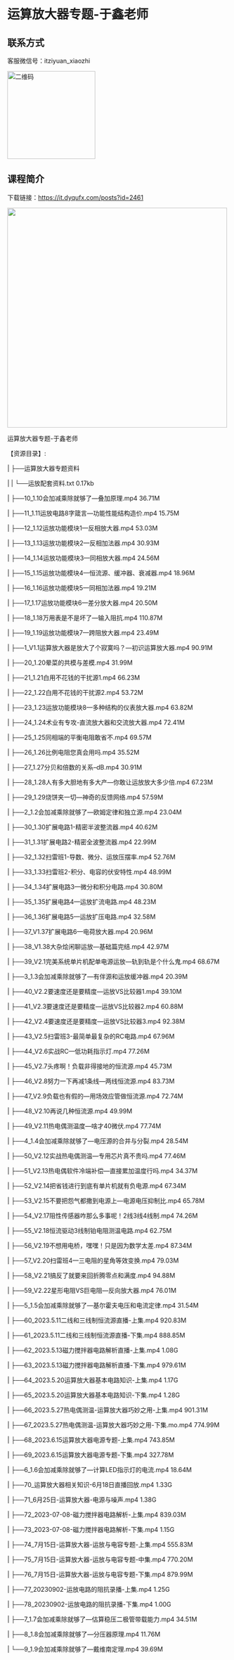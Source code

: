 # 运算放大器专题-于鑫老师

## 联系方式

客服微信号：itziyuan_xiaozhi

<img src="https://ziyuanyun.oss-cn-guangzhou.aliyuncs.com/common/20240614073449/666b82192834a.jpg" width="200" height="200" alt="二维码">

## 课程简介

下载链接：https://it.dyqufx.com/posts?id=2461

<img src="https://ziyuanyun.oss-cn-guangzhou.aliyuncs.com/yun/20240515184009/66449109dbe81.jpg" width="500" alt="">

  运算放大器专题-于鑫老师



 【资源目录】:

 | ├──运算放大器专题资料

 | | └──运放配套资料.txt 0.17kb

 | ├──10_1.10会加减乘除就够了—叠加原理.mp4 36.71M

 | ├──11_1.11运放电路8字箴言—功能性能结构造价.mp4 15.75M

 | ├──12_1.12运放功能模块1—反相放大器.mp4 53.03M

 | ├──13_1.13运放功能模块2—反相加法器.mp4 30.93M

 | ├──14_1.14运放功能模块3—同相放大器.mp4 24.56M

 | ├──15_1.15运放功能模块4—恒流源、缓冲器、衰减器.mp4 18.96M

 | ├──16_1.16运放功能模块5—同相加法器.mp4 19.21M

 | ├──17_1.17运放功能模块6—差分放大器.mp4 20.50M

 | ├──18_1.18万用表是不是坏了—输入阻抗.mp4 110.87M

 | ├──19_1.19运放功能模块7—跨阻放大器.mp4 23.49M

 | ├──1_V1.1运算放大器是放大了个寂寞吗？—初识运算放大器.mp4 90.91M

 | ├──20_1.20晕菜的共模与差模.mp4 31.99M

 | ├──21_1.21白用不花钱的干扰源1.mp4 66.23M

 | ├──22_1.22白用不花钱的干扰源2.mp4 53.72M

 | ├──23_1.23运放功能模块8—多种结构的仪表放大器.mp4 63.82M

 | ├──24_1.24术业有专攻-直流放大器和交流放大器.mp4 72.41M

 | ├──25_1.25同相端的平衡电阻敢省不.mp4 69.57M

 | ├──26_1.26比例电阻您真会用吗.mp4 35.52M

 | ├──27_1.27分贝和倍数的关系–dB.mp4 30.91M

 | ├──28_1.28人有多大胆地有多大产—你敢让运放放大多少倍.mp4 67.23M

 | ├──29_1.29烧饼夹一切—神奇的反馈网络.mp4 57.59M

 | ├──2_1.2会加减乘除就够了—欧姆定律和独立源.mp4 23.04M

 | ├──30_1.30扩展电路1-精密半波整流器.mp4 40.62M

 | ├──31_1.31扩展电路2-精密全波整流器.mp4 22.99M

 | ├──32_1.32扫雷班1-导数、微分、运放压摆率.mp4 52.76M

 | ├──33_1.33扫雷班2-积分、电容的伏安特性.mp4 48.99M

 | ├──34_1.34扩展电路3—微分和积分电路.mp4 30.80M

 | ├──35_1.35扩展电路4—运放扩流电路.mp4 48.23M

 | ├──36_1.36扩展电路5—运放扩压电路.mp4 32.58M

 | ├──37_V1.37扩展电路6—电荷放大器.mp4 20.96M

 | ├──38_V1.38大杂烩闲聊运放—基础篇完结.mp4 42.97M

 | ├──39_V2.1完美系统单片机配单电源运放—轨到轨是个什么鬼.mp4 68.67M

 | ├──3_1.3会加减乘除就够了—有伴源和运放缓冲器.mp4 20.39M

 | ├──40_V2.2要速度还是要精度—运放VS比较器1.mp4 39.10M

 | ├──41_V2.3要速度还是要精度—运放VS比较器2.mp4 60.88M

 | ├──42_V2.4要速度还是要精度—运放VS比较器3.mp4 92.38M

 | ├──43_V2.5扫雷班3-最简单最复杂的RC电路.mp4 67.96M

 | ├──44_V2.6实战RC—低功耗指示灯.mp4 77.26M

 | ├──45_V2.7头疼啊！负载非得接地的恒流源.mp4 45.73M

 | ├──46_V2.8努力一下再减1条线—两线恒流源.mp4 83.73M

 | ├──47_V2.9负载也有假的—用场效应管做恒流源.mp4 72.74M

 | ├──48_V2.10再说几种恒流源.mp4 49.99M

 | ├──49_V2.11热电偶测温度—啥才40微伏.mp4 77.74M

 | ├──4_1.4会加减乘除就够了—电压源的合并与分裂.mp4 28.54M

 | ├──50_V2.12实战热电偶测温—专用芯片真不贵吗.mp4 77.46M

 | ├──51_V2.13热电偶软件冷端补偿—直接累加温度行吗.mp4 34.37M

 | ├──52_V2.14把省钱进行到底有单片机就有负电源.mp4 67.34M

 | ├──53_V2.15不要把怨气都撒到电源上—电源电压抑制比.mp4 65.78M

 | ├──54_V2.17阻性传感器咋那么多事呢！2线3线4线制.mp4 74.26M

 | ├──55_V2.18恒流驱动3线制铂电阻测温电路.mp4 62.75M

 | ├──56_V2.19不想用电桥，嘿嘿！只是因为数学太差.mp4 87.34M

 | ├──57_V2.20扫雷班4—三电阻的星角等效变换.mp4 79.03M

 | ├──58_V2.21搞反了就要来回折腾零点和满度.mp4 94.88M

 | ├──59_V2.22星形电阻VS巨电阻—反向放大器.mp4 76.01M

 | ├──5_1.5会加减乘除就够了—基尔霍夫电压和电流定律.mp4 31.54M

 | ├──60_2023.5.11二线和三线制恒流源直播-上集.mp4 920.83M

 | ├──61_2023.5.11二线和三线制恒流源直播-下集.mp4 888.85M

 | ├──62_2023.5.13磁力搅拌器电路解析直播-上集.mp4 1.08G

 | ├──63_2023.5.13磁力搅拌器电路解析直播-下集.mp4 979.61M

 | ├──64_2023.5.20运算放大器基本电路知识-上集.mp4 1.17G

 | ├──65_2023.5.20运算放大器基本电路知识-下集.mp4 1.28G

 | ├──66_2023.5.27热电偶测温-运算放大器巧妙之用-上集.mp4 901.31M

 | ├──67_2023.5.27热电偶测温-运算放大器巧妙之用-下集.mo.mp4 774.99M

 | ├──68_2023.6.15运算放大器电源专题-上集.mp4 743.85M

 | ├──69_2023.6.15运算放大器电源专题-下集.mp4 327.78M

 | ├──6_1.6会加减乘除就够了—计算LED指示灯的电流.mp4 18.64M

 | ├──70_运算放大器相关知识-6月18日直播回放.mp4 1.33G

 | ├──71_6月25日-运算放大器-电源与噪声.mp4 1.38G

 | ├──72_2023-07-08-磁力搅拌器电路解析-上集.mp4 839.03M

 | ├──73_2023-07-08-磁力搅拌器电路解析-下集.mp4 1.15G

 | ├──74_7月15日-运算放大器-运放与电容专题-上集.mp4 555.83M

 | ├──75_7月15日-运算放大器-运放与电容专题-中集.mp4 770.20M

 | ├──76_7月15日-运算放大器-运放与电容专题-下集.mp4 879.99M

 | ├──77_20230902-运放电路的阻抗录播-上集.mp4 1.25G

 | ├──78_20230902-运放电路的阻抗录播-下集.mp4 1.00G

 | ├──7_1.7会加减乘除就够了—估算稳压二极管带载能力.mp4 34.51M

 | ├──8_1.8会加减乘除就够了—分压器原理.mp4 11.76M

 | └──9_1.9会加减乘除就够了—戴维南定理.mp4 39.69M

  